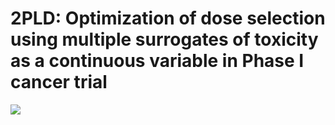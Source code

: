 # 2PLD: Optimization of dose selection using multiple surrogates of toxicity as a continuous variable in Phase I cancer trial

![](images/Patients.jpeg)

